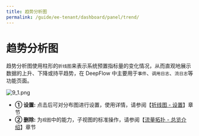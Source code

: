 ```yaml
---
title: 趋势分析图
permalink: /guide/ee-tenant/dashboard/panel/trend/
---
```

# 趋势分析图

趋势分析图使用柱形的`折线图`来表示系统预置指标量的变化情况，从而直观地展示数据的上升、下降或持平趋势，在 DeepFlow 中主要用于`事件`、`调用日志`、`流日志`等功能页面。

![9_1.png](https://yunshan-guangzhou.oss-cn-beijing.aliyuncs.com/pub/pic/20230920650a55f80ac98.png)

- **① 设置:** 点击后可对分布图进行设置，使用详情，请参阅【[折线图 - 设置](./line/)】章节
- **② 删除:** 为`视图`中的能力，子视图的标准操作，请参阅【[流量拓扑 - 总览介绍](./topology/)】章节

